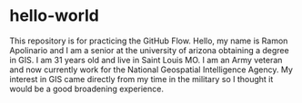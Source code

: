 # hello-world
This repository is for practicing the GitHub Flow.
Hello, my name is Ramon Apolinario and I am a senior at the university of arizona obtaining a degree in GIS. I am 31 years old and live in Saint Louis MO. I am an Army veteran and now currently work for the National Geospatial Intelligence Agency. My interest in GIS came directly from my time in the military so I thought it would be a good broadening experience.
